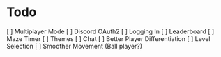 # Todo
  [ ] Multiplayer Mode
  [ ] Discord OAuth2
    [ ] Logging In
    [ ] Leaderboard
  [ ] Maze Timer
  [ ] Themes
  [ ] Chat
  [ ] Better Player Differentiation
  [ ] Level Selection
  [ ] Smoother Movement (Ball player?)

